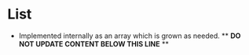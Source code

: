List
====

* Implemented internally as an array which is grown as needed.
** **DO NOT UPDATE CONTENT BELOW THIS LINE** **

